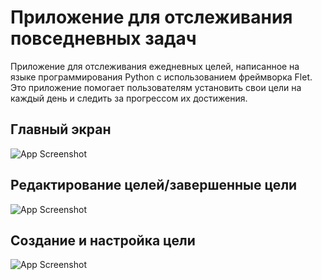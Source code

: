 
# Приложение для отслеживания повседневных задач

Приложение для отслеживания ежедневных целей, написанное на языке программирования Python с использованием фреймворка Flet. Это приложение помогает пользователям установить свои цели на каждый день и следить за прогрессом их достижения.


## Главный экран

![App Screenshot](https://i.imgur.com/vBAmT9T.png)

## Редактирование целей/завершенные цели

![App Screenshot](https://i.imgur.com/Plbt6bs.png)

## Создание и настройка цели

![App Screenshot](https://i.imgur.com/hOGhNlt.png)
